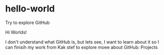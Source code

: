 # hello-world
Try to explore GitHub

Hi Worlds!

I don't understand what GitHub is, but lets see, I want to learn about it so I can finisih my work from Kak stef to explore moee about GitHub: Projects

